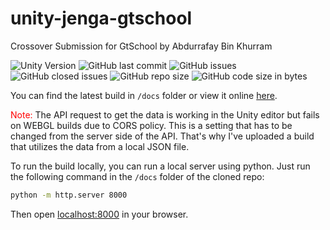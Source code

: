 # unity-jenga-gtschool
Crossover Submission for GtSchool by Abdurrafay Bin Khurram

![Unity Version](https://img.shields.io/badge/Unity-2021.3.9f1-blue?&logo=unity)
![GitHub last commit](https://img.shields.io/github/last-commit/rafay-pk/unity-jenga-gtschool?)
![GitHub issues](https://img.shields.io/github/issues/rafay-pk/unity-jenga-gtschool?)
![GitHub closed issues](https://img.shields.io/github/issues-closed/rafay-pk/unity-jenga-gtschool?)
![GitHub repo size](https://img.shields.io/github/repo-size/rafay-pk/unity-jenga-gtschool?)
![GitHub code size in bytes](https://img.shields.io/github/languages/code-size/rafay-pk/unity-jenga-gtschool?)

You can find the latest build in `/docs` folder or view it online [here](https://rafay-pk.github.io/unity-jenga-gtschool/).

<span style="color: red;">Note: </span>The API request to get the data is working in the Unity editor but fails on WEBGL builds due to CORS policy. This is a setting that has to be changed from the server side of the API. That's why I've uploaded a build that utilizes the data from a local JSON file.

To run the build locally, you can run a local server using python. Just run the following command in the `/docs` folder of the cloned repo:

``` bash
python -m http.server 8000
```
Then open [localhost:8000](http://127.0.0.1:8000) in your browser.
